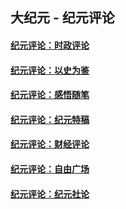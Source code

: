 ## 大纪元 - 纪元评论

#### [纪元评论：时政评论](indexes/nsc1025/README.md?01130330)
#### [纪元评论：以史为鉴](indexes/nsc1028/README.md?01130330)
#### [纪元评论：感悟随笔](indexes/nsc1035/README.md?01130330)
#### [纪元评论：纪元特稿](indexes/nsc424/README.md?01130330)
#### [纪元评论：财经评论](indexes/nsc1026/README.md?01130330)
#### [纪元评论：自由广场](indexes/nsc993/README.md?01130330)
#### [纪元评论：纪元社论](indexes/nsc422/README.md?01130330)
